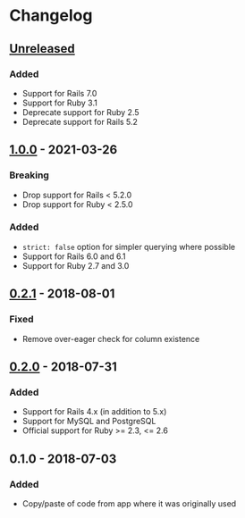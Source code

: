 # Changelog

## [Unreleased]
### Added
- Support for Rails 7.0
- Support for Ruby 3.1
- Deprecate support for Ruby 2.5
- Deprecate support for Rails 5.2

## [1.0.0] - 2021-03-26
### Breaking
- Drop support for Rails < 5.2.0
- Drop support for Ruby < 2.5.0

### Added
- `strict: false` option for simpler querying where possible
- Support for Rails 6.0 and 6.1
- Support for Ruby 2.7 and 3.0

## [0.2.1] - 2018-08-01
### Fixed
- Remove over-eager check for column existence

## [0.2.0] - 2018-07-31
### Added
- Support for Rails 4.x (in addition to 5.x)
- Support for MySQL and PostgreSQL
- Official support for Ruby >= 2.3, <= 2.6

## 0.1.0 - 2018-07-03
### Added
- Copy/paste of code from app where it was originally used

[Unreleased]: https://github.com/molawson/boolean_timestamp/compare/v1.0.0...HEAD
[1.0.0]: https://github.com/molawson/boolean_timestamp/compare/v0.2.1...v1.0.0
[0.2.1]: https://github.com/molawson/boolean_timestamp/compare/v0.2.0...v0.2.1
[0.2.0]: https://github.com/molawson/boolean_timestamp/compare/v0.1.0...v0.2.0
